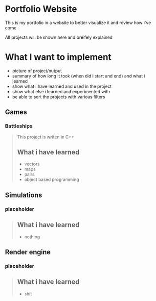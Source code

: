 Portfolio Website
====================

This is my portfolio in a website to better 
visualize it and review how i've come 

All projects will be shown here and breifely explained 

# What I want to implement 
* picture of project/output 
* summary of how long it took (when did i start and end) and what i learned 
* show what i have learned and used in the project 
* show what else i learned and experimented with
* be able to sort the projects with various filters 

Games 
------
### Battleships

> This project is writen in C++
> 
>
> ## What i have learned 
> * vectors
> * maps 
> * pairs 
> * object based programming 

Simulations
-----------
### placeholder

> ## What i have learned 
> * nothing

Render engine 
-------------
### placeholder

> ## What i have learned 
> * shit